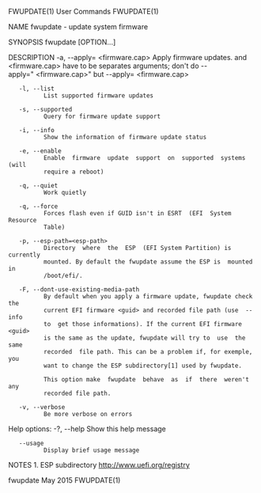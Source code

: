 FWUPDATE(1)                     User Commands                     FWUPDATE(1)

NAME
       fwupdate - update system firmware

SYNOPSIS
       fwupdate [OPTION...]

DESCRIPTION
       -a, --apply=<guid> <firmware.cap>
              Apply  firmware  updates.  <guid> and <firmware.cap> have to be
              separates arguments; don't  do  --apply="<guid> <firmware.cap>"
              but --apply=<guid> <firmware.cap>

       -l, --list
              List supported firmware updates

       -s, --supported
              Query for firmware update support

       -i, --info
              Show the information of firmware update status

       -e, --enable
              Enable  firmware  update  support  on  supported  systems (will
              require a reboot)

       -q, --quiet
              Work quietly

       -q, --force
              Forces flash even if GUID isn't in ESRT  (EFI  System  Resource
              Table)

       -p, --esp-path=<esp-path>
              Directory  where  the  ESP  (EFI System Partition) is currently
              mounted. By default the fwupdate assume the ESP is  mounted  in
              /boot/efi/.

       -F, --dont-use-existing-media-path
              By default when you apply a firmware update, fwupdate check the
              current EFI firmware <guid> and recorded file path (use  --info
              to  get those informations). If the current EFI firmware <guid>
              is the same as the update, fwupdate will try to  use  the  same
              recorded  file path. This can be a problem if, for exemple, you
              want to change the ESP subdirectory[1] used by fwupdate.

              This option make  fwupdate  behave  as  if  there  weren't  any
              recorded file path.

       -v, --verbose
              Be more verbose on errors

   Help options:
       -?, --help
              Show this help message

       --usage
              Display brief usage message

NOTES
        1. ESP subdirectory
           http://www.uefi.org/registry

fwupdate                           May 2015                       FWUPDATE(1)
